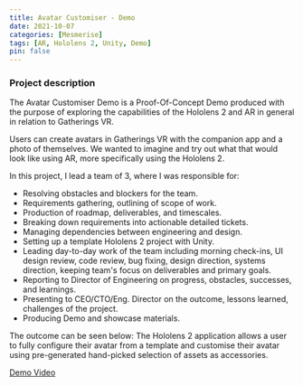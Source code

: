 ```yaml
---
title: Avatar Customiser - Demo
date: 2021-10-07
categories: [Mesmerise]
tags: [AR, Hololens 2, Unity, Demo]
pin: false
---
```


### Project description
The Avatar Customiser Demo is a Proof-Of-Concept Demo produced with the purpose of exploring the capabilities of the Hololens 2 and AR in general in relation to Gatherings VR. 

Users can create avatars in Gatherings VR with the companion app and a photo of themselves. We wanted to imagine and try out what that would look like using AR, more specifically using the Hololens 2. 

In this project, I lead a team of 3, where I was responsible for:
- Resolving obstacles and blockers for the team.
- Requirements gathering, outlining of scope of work.
- Production of roadmap, deliverables, and timescales.
- Breaking down requirements into actionable detailed tickets.
- Managing dependencies between engineering and design.
- Setting up a template Hololens 2 project with Unity.
- Leading day-to-day work of the team including morning check-ins, UI design review, code review, bug fixing, design direction, systems direction, keeping team's focus on deliverables and primary goals.
- Reporting to Director of Engineering on progress, obstacles, successes, and learnings.
- Presenting to CEO/CTO/Eng. Director on the outcome, lessons learned, challenges of the project.
- Producing Demo and showcase materials.

The outcome can be seen below: The Hololens 2 application allows a user to fully configure their avatar from a template and customise their avatar using pre-generated hand-picked selection of assets as accessories.

[Demo Video](https://www.youtube.com/watch?v=AgYqpIW4_OA)




